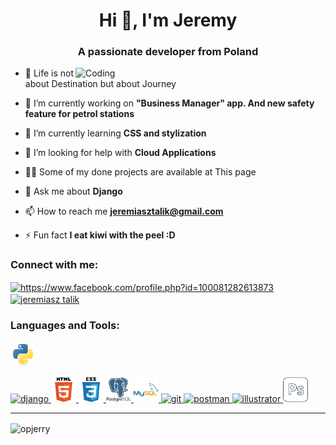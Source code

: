 <h1 align="center">Hi 👋, I'm Jeremy</h1>
<h3 align="center">A passionate developer from Poland</h3>
<img align="right" alt="Coding" width="400" src="https://images.squarespace-cdn.com/content/v1/5aba88b389c172458a37fbce/1523028525596-NL6KJHZ39AIAIA759BKN/IMG_3476.GIF">

- 🌟 Life is not about Destination but about Journey

- 🔭 I’m currently working on **"Business Manager" app. And new safety feature for petrol stations**

- 🌱 I’m currently learning **CSS and stylization**

- 🤝 I’m looking for help with **Cloud Applications**

- 👨‍💻 Some of my done projects are available at This page

- 💬 Ask me about **Django**

- 📫 How to reach me **jeremiasztalik@gmail.com**

- ⚡ Fun fact **I eat kiwi with the peel :D**

<h3 align="left">Connect with me:</h3>
<p align="left">
<a href="https://www.facebook.com/profile.php?id=100081282613873" target="blank"><img align="center" src="https://raw.githubusercontent.com/rahuldkjain/github-profile-readme-generator/master/src/images/icons/Social/facebook.svg" alt="https://www.facebook.com/profile.php?id=100081282613873" height="30" width="40" /></a>
<a href="https://www.linkedin.com/in/jeremiasz-talik-550bb9297/" target="blank"><img align="center" src="https://raw.githubusercontent.com/rahuldkjain/github-profile-readme-generator/master/src/images/icons/Social/linked-in-alt.svg" alt="jeremiasz talik" height="30" width="40" /></a>
</p>

<h3 align="left">Languages and Tools:</h3>
<p align="left"> 
<a href="https://www.python.org" target="_blank" rel="noreferrer"> <img src="https://raw.githubusercontent.com/devicons/devicon/master/icons/python/python-original.svg" alt="python" width="40" height="40"/> </a> </p>
<a href="https://www.djangoproject.com/" target="_blank" rel="noreferrer"> <img src="https://cdn.worldvectorlogo.com/logos/django.svg" alt="django" width="40" height="40"/> </a> 
<a href="https://www.w3.org/html/" target="_blank" rel="noreferrer"> <img src="https://raw.githubusercontent.com/devicons/devicon/master/icons/html5/html5-original-wordmark.svg" alt="html5" width="40" height="40"/> </a> 
<a href="https://www.w3schools.com/css/" target="_blank" rel="noreferrer"> <img src="https://raw.githubusercontent.com/devicons/devicon/master/icons/css3/css3-original-wordmark.svg" alt="css3" width="40" height="40"/> </a> 
<a href="https://www.postgresql.org" target="_blank" rel="noreferrer"> <img src="https://raw.githubusercontent.com/devicons/devicon/master/icons/postgresql/postgresql-original-wordmark.svg" alt="postgresql" width="40" height="40"/> </a> 
<a href="https://www.mysql.com/" target="_blank" rel="noreferrer"> <img src="https://raw.githubusercontent.com/devicons/devicon/master/icons/mysql/mysql-original-wordmark.svg" alt="mysql" width="40" height="40"/> </a> 
<a href="https://git-scm.com/" target="_blank" rel="noreferrer"> <img src="https://www.vectorlogo.zone/logos/git-scm/git-scm-icon.svg" alt="git" width="40" height="40"/> </a> 
<a href="https://postman.com" target="_blank" rel="noreferrer"> <img src="https://www.vectorlogo.zone/logos/getpostman/getpostman-icon.svg" alt="postman" width="40" height="40"/> </a> 
<a href="https://www.adobe.com/in/products/illustrator.html" target="_blank" rel="noreferrer"> <img src="https://www.vectorlogo.zone/logos/adobe_illustrator/adobe_illustrator-icon.svg" alt="illustrator" width="40" height="40"/> </a> 
<a href="https://www.photoshop.com/en" target="_blank" rel="noreferrer"> <img src="https://raw.githubusercontent.com/devicons/devicon/master/icons/photoshop/photoshop-line.svg" alt="photoshop" width="40" height="40"/> </a> 


<hr>
<p><img align="center" src="https://github-readme-stats.vercel.app/api/top-langs?username=opjerry&show_icons=true&theme=tokyonight&locale=en&layout=compact" alt="opjerry" /></p>
